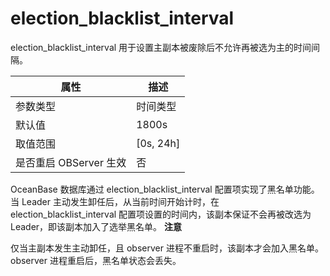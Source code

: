election_blacklist_interval 
================================================

election_blacklist_interval 用于设置主副本被废除后不允许再被选为主的时间间隔。


|        属性        |     描述      |
|------------------|-------------|
| 参数类型             | 时间类型        |
| 默认值              | 1800s       |
| 取值范围             | \[0s, 24h\] |
| 是否重启 OBServer 生效 | 否           |



OceanBase 数据库通过 election_blacklist_interval 配置项实现了黑名单功能。当 Leader 主动发生卸任后，从当前时间开始计时，在 election_blacklist_interval 配置项设置的时间内，该副本保证不会再被改选为 Leader，即该副本加入了选举黑名单。
**注意**



仅当主副本发生主动卸任，且 observer 进程不重启时，该副本才会加入黑名单。observer 进程重启后，黑名单状态会丢失。
